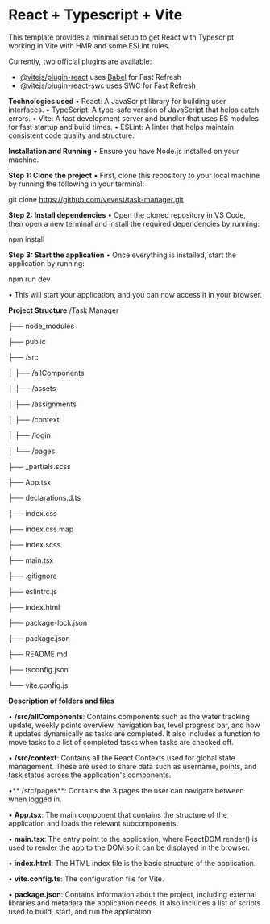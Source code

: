 # React + Typescript + Vite

This template provides a minimal setup to get React with Typescript working in Vite with HMR and some ESLint rules.

Currently, two official plugins are available:

- [@vitejs/plugin-react](https://github.com/vitejs/vite-plugin-react/blob/main/packages/plugin-react/README.md) uses [Babel](https://babeljs.io/) for Fast Refresh
- [@vitejs/plugin-react-swc](https://github.com/vitejs/vite-plugin-react-swc) uses [SWC](https://swc.rs/) for Fast Refresh


**Technologies used**
• React: A JavaScript library for building user interfaces.
• TypeScript: A type-safe version of JavaScript that helps catch errors.
• Vite: A fast development server and bundler that uses ES modules for fast startup and build times.
• ESLint: A linter that helps maintain consistent code quality and structure.


**Installation and Running**
• Ensure you have Node.js installed on your machine.


**Step 1: Clone the project**
• First, clone this repository to your local machine by running the following in your terminal:

  git clone https://github.com/vevest/task-manager.git


**Step 2: Install dependencies**
• Open the cloned repository in VS Code, then open a new terminal and install the required dependencies by running:

  npm install


**Step 3: Start the application**
• Once everything is installed, start the application by running:

  npm run dev
  
• This will start your application, and you can now access it in your browser.


**Project Structure**
/Task Manager

├── node_modules  

├── public 

├── /src

│   ├── /allComponents 

│   ├── /assets

│   ├── /assignments

│   ├── /context

│   ├── /login

│   └── /pages  

├── _partials.scss 

├── App.tsx

├── declarations.d.ts

├── index.css

├── index.css.map

├── index.scss 

├── main.tsx 

├── .gitignore

├── eslintrc.js 

├── index.html 

├── package-lock.json 

├── package.json 

├── README.md  

├── tsconfig.json  

└── vite.config.js          

**Description of folders and files**

• **/src/allComponents**: Contains components such as the water tracking update, weekly points overview, navigation bar, level progress bar, and how it updates dynamically as tasks are completed. It also includes a function to move tasks to a list of completed tasks when tasks are checked off.

• **/src/context**: Contains all the React Contexts used for global state management. These are used to share data such as username, points, and task status across the application's components.

•** /src/pages**: Contains the 3 pages the user can navigate between when logged in.

• **App.tsx**: The main component that contains the structure of the application and loads the relevant subcomponents.

• **main.tsx**: The entry point to the application, where ReactDOM.render() is used to render the app to the DOM so it can be displayed in the browser.

• **index.html**: The HTML index file is the basic structure of the application.

• **vite.config.ts**: The configuration file for Vite. 

• **package.json**: Contains information about the project, including external libraries and metadata the application needs. It also includes a list of scripts used to build, start, and run the application.





  
